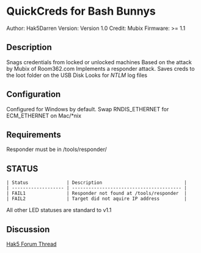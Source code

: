 # QuickCreds for Bash Bunnys

Author: Hak5Darren
Version: Version 1.0
Credit: Mubix
Firmware: >= 1.1

## Description

Snags credentials from locked or unlocked machines 
Based on the attack by Mubix of Room362.com
Implements a responder attack. Saves creds to the loot folder on the USB Disk
Looks for *NTLM* log files

## Configuration

Configured for Windows by default. Swap RNDIS_ETHERNET for ECM_ETHERNET on Mac/*nix

## Requirements

Responder must be in /tools/responder/

## STATUS

```
| Status              | Description                              |
| ------------------- | ---------------------------------------- |
| FAIL1               | Responder not found at /tools/responder  |
| FAIL2               | Target did not aquire IP address         |
```
All other LED statuses are standard to v1.1

## Discussion
[Hak5 Forum Thread](https://forums.hak5.org/index.php?/topic/40226-payload-quickcreds/ "Hak5 Forum Thread")
